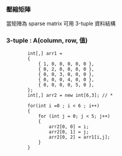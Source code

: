 
### 壓縮矩陣
當矩陣為 sparse matrix
可用 3-tuple 資料結構

### 3-tuple : A(column, row, 值)

            int[,] arr1 = 
            { 
                { 1, 0, 0, 0, 0, 0 },
                { 0, 2, 0, 0, 0, 0 },
                { 0, 0, 3, 0, 0, 0 },
                { 0, 0, 0, 4, 0, 0 },
                { 0, 0, 0, 0, 5, 0 },
            };
            int[,] arr2 = new int[6,3]; // *

            for(int i =0 ; i < 6 ; i++)
            {
                for (int j = 0; j < 5; j++)
                {
                    arr2[0, 0] = i;
                    arr2[0, 1] = j;
                    arr2[0, 2] = arr1[i,j];
                }
            }